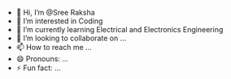 - 👋 Hi, I’m @Sree Raksha
- 👀 I’m interested in Coding
- 🌱 I’m currently learning Electrical and Electronics Engineering 
- 💞️ I’m looking to collaborate on ...
- 📫 How to reach me ...
- 😄 Pronouns: ...
- ⚡ Fun fact: ...

<!---
83826969826575837265/83826969826575837265 is a ✨ special ✨ repository because its `README.md` (this file) appears on your GitHub profile.
You can click the Preview link to take a look at your changes.
--->
